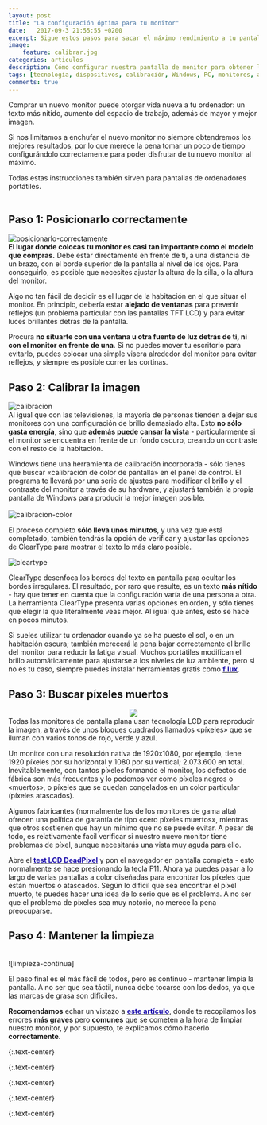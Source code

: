 ```yaml
---
layout: post
title: "La configuración óptima para tu monitor"
date:   2017-09-3 21:55:55 +0200
excerpt: Sigue estos pasos para sacar el máximo rendimiento a tu pantalla. Si quieres disfrutar de la mejor imagen posible, la configuración de un nuevo monitor va más allá de sacarlo de la caja.
image:
    feature: calibrar.jpg
categories: articulos
description: Cómo configurar nuestra pantalla de monitor para obtener los mejores colores y una óptima nitidez. Sacarlo de la caja no es el último paso.
tags: [tecnología, dispositivos, calibración, Windows, PC, monitores, accesorios]
comments: true
---
```


<!-- more -->
Comprar un nuevo monitor puede otorgar vida nueva a tu ordenador: un texto más nítido, aumento del espacio de trabajo, además de mayor y mejor imagen.

Si nos limitamos a enchufar el nuevo monitor no siempre obtendremos los mejores resultados, por lo que merece la pena tomar un poco de tiempo configurándolo correctamente para poder disfrutar de tu nuevo monitor al máximo.

Todas estas instrucciones también sirven para pantallas de ordenadores portátiles. 
<br /><br />

## Paso 1: Posicionarlo correctamente
![posicionarlo-correctamente]
<br />
**El lugar donde colocas tu monitor es casi tan importante como el modelo que compras.** Debe estar directamente en frente de ti, a una distancia de un brazo, con el borde superior de la pantalla al nivel de los ojos. Para conseguirlo, es posible que necesites ajustar la altura de la silla, o la altura del monitor.

Algo no tan fácil de decidir es el lugar de la habitación en el que situar el monitor. En principio, debería estar **alejado de ventanas** para prevenir reflejos (un problema particular con las pantallas TFT LCD) y para evitar luces brillantes detrás de la pantalla.

Procura **no situarte con una ventana u otra fuente de luz detrás de ti, ni con el monitor en frente de una**. Si no puedes mover tu escritorio para evitarlo, puedes colocar una simple visera alrededor del monitor para evitar reflejos, y siempre es posible correr las cortinas.
<br />

## Paso 2: Calibrar la imagen
![calibracion]
<br />
Al igual que con las televisiones, la mayoría de personas tienden a dejar sus monitores con una configuración de brillo demasiado alta. Esto **no sólo gasta energía**, sino que **además puede cansar la vista** - particularmente si el monitor se encuentra en frente de un fondo oscuro, creando un contraste con el resto de la habitación. 

Windows tiene una herramienta de calibración incorporada - sólo tienes que buscar «calibración de color de pantalla» en el panel de control. El programa te llevará por una serie de ajustes para modificar el brillo y el contraste del monitor a través de su hardware, y ajustará también la propia pantalla de Windows para producir la mejor imagen posible.
<br /><br />
![calibracion-color]

El proceso completo **sólo lleva unos minutos**, y una vez que está completado, también tendrás la opción de verificar y ajustar las opciones de ClearType para mostrar el texto lo más claro posible.

![cleartype]

ClearType desenfoca los bordes del texto en pantalla para ocultar los bordes irregulares. El resultado, por raro que resulte, es un texto **más nítido** - hay que tener en cuenta que la configuración varía de una persona a otra. La herramienta ClearType presenta varias opciones en orden, y sólo tienes que elegir la que literalmente veas mejor. Al igual que antes, esto se hace en pocos minutos.

Si sueles utilizar tu ordenador cuando ya se ha puesto el sol, o en un habitación oscura; también merecerá la pena bajar correctamente el brillo del monitor para reducir la fatiga visual. Muchos portátiles modifican el brillo automáticamente para ajustarse a los niveles de luz ambiente, pero si no es tu caso, siempre puedes instalar herramientas gratis como **<a target='_blank' href="https://justgetflux.com"><font color="#1a0dab">f.lux</font></a>**.

## Paso 3: Buscar píxeles muertos
<center><IMG SRC="/images/pictures/deadpixel-test.jpg"></center>
Todas las monitores de pantalla plana usan tecnología LCD para reproducir la imagen, a través de unos bloques cuadrados llamados «píxeles» que se iluman con varios tonos de rojo, verde y azul.

Un monitor con una resolución nativa de 1920x1080, por ejemplo, tiene 1920 píxeles por su horizontal y 1080 por su vertical; 2.073.600 en total. Inevitablemente, con tantos píxeles formando el monitor, los defectos de fábrica son más frecuentes y lo podemos ver como píxeles negros o «muertos», o píxeles que se quedan congelados en un color particular (píxeles atascados). 

Algunos fabricantes (normalmente los de los monitores de gama alta) ofrecen una política de garantía de tipo «cero píxeles muertos», mientras que otros sostienen que hay un mínimo que no se puede evitar. A pesar de todo, es relativamente facil verificar si nuestro nuevo monitor tiene problemas de píxel, aunque necesitarás una vista muy aguda para ello.

Abre el **<a target="_blank" href="http://jasonfarrell.com/misc/deadpixeltest.php"><font color="#1a0dab">test LCD DeadPixel</font></a>** y pon el navegador en pantalla completa - esto normalmente se hace presionando la tecla F11. Ahora ya puedes pasar a lo largo de varias pantallas a color diseñadas para encontrar los píxeles que están muertos o atascados. Según lo difícil que sea encontrar el píxel muerto, te puedes hacer una idea de lo serio que es el problema. A no ser que el problema de píxeles sea muy notorio, no merece la pena preocuparse.

## Paso 4: Mantener la limpieza 
<br />
![limpieza-continua]
  
El paso final es el más fácil de todos, pero es continuo - mantener limpia la pantalla. A no ser que sea táctil, nunca debe tocarse con los dedos, ya que las marcas de grasa son difíciles.

**Recomendamos** echar un vistazo a **<a target="_blank" href="/articulos/como-limpiar-tu-pantalla/"><font color="#1a0dab">este artículo</font></a>**, donde te recopilamos los errores **más graves** pero **comunes** que se cometen a la hora de limpiar nuestro monitor, y por supuesto, te explicamos cómo hacerlo **correctamente**.

<!--- IMAGENES -->

[posicionarlo-correctamente]: /images/pictures/posicionarlo-correctamente.jpg
{:.text-center}

[calibracion]: /images/pictures/calibracion.jpg
{:.text-center}

[calibracion-color]: /images/pictures/calibracion-color.jpg
{:.text-center}

[cleartype]: /images/pictures/cleartype.jpg
{:.text-center}

[limpieza-continua]: /images/pictures/limpieza-continua.jpg
{:.text-center}
